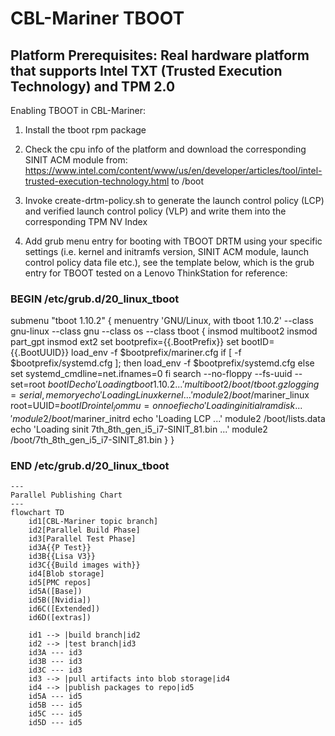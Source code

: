 # CBL-Mariner TBOOT

Platform Prerequisites: Real hardware platform that supports Intel TXT (Trusted Execution Technology) and TPM 2.0
--------------------------

Enabling TBOOT in CBL-Mariner:
1. Install the tboot rpm package

2. Check the cpu info of the platform and download the corresponding SINIT ACM module from: https://www.intel.com/content/www/us/en/developer/articles/tool/intel-trusted-execution-technology.html to /boot

3. Invoke create-drtm-policy.sh to generate the launch control policy (LCP) and verified launch control policy (VLP) and write them into the corresponding TPM NV Index

4. Add grub menu entry for booting with TBOOT DRTM using your specific settings (i.e. kernel and initramfs version, SINIT ACM module, launch control policy data file etc.), see the 
template below, which is the grub entry for TBOOT tested on a Lenovo ThinkStation for reference:

### BEGIN /etc/grub.d/20_linux_tboot ###
submenu "tboot 1.10.2" {
menuentry 'GNU/Linux, with tboot 1.10.2' --class gnu-linux --class gnu --class os --class tboot {
	insmod multiboot2
	insmod part_gpt
	insmod ext2
	set bootprefix={{.BootPrefix}}
	set bootID={{.BootUUID}}
	load_env -f $bootprefix/mariner.cfg
	if [ -f  $bootprefix/systemd.cfg ]; then
		load_env -f $bootprefix/systemd.cfg
	else
		set systemd_cmdline=net.ifnames=0
	fi
	search --no-floppy --fs-uuid --set=root $bootID
	echo	'Loading tboot 1.10.2 ...'
	multiboot2	/boot/tboot.gz logging=serial,memory
	echo	'Loading Linux kernel ...'
	module2 /boot/$mariner_linux root=UUID=$bootID ro intel_iommu=on noefi
	echo	'Loading initial ramdisk ...'
	module2 /boot/$mariner_initrd
	echo	'Loading LCP ...'
	module2 /boot/lists.data
	echo	'Loading sinit 7th_8th_gen_i5_i7-SINIT_81.bin ...'
	module2 /boot/7th_8th_gen_i5_i7-SINIT_81.bin
}
}
### END /etc/grub.d/20_linux_tboot ###

```mermaid
---
Parallel Publishing Chart
---
flowchart TD
	id1[CBL-Mariner topic branch]
	id2[Parallel Build Phase]
	id3[Parallel Test Phase]
	id3A{{P Test}}
	id3B{{Lisa V3}}
	id3C{{Build images with}}
	id4[Blob storage]
	id5[PMC repos]
	id5A([Base])
	id5B([Nvidia])
	id6C([Extended])
	id6D([extras])

	id1 --> |build branch|id2
	id2 --> |test branch|id3
	id3A --- id3
	id3B --- id3
	id3C --- id3
	id3 --> |pull artifacts into blob storage|id4
	id4 --> |publish packages to repo|id5
	id5A --- id5
	id5B --- id5
	id5C --- id5
	id5D --- id5

```


